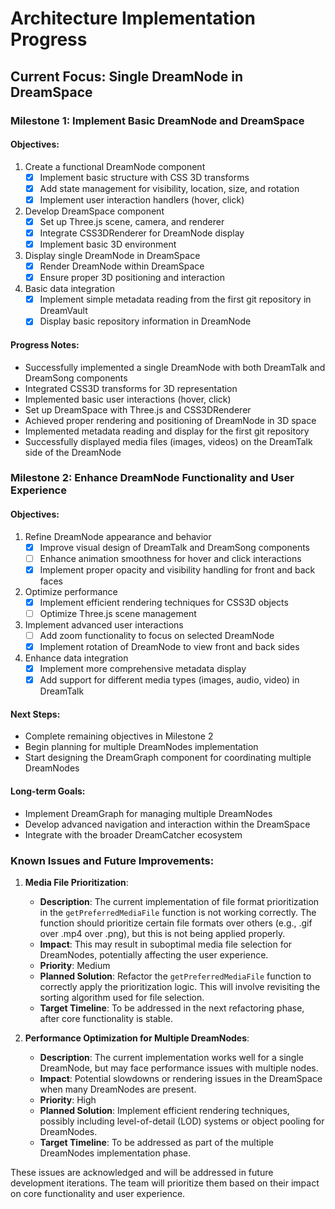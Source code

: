 # Architecture Implementation Progress

## Current Focus: Single DreamNode in DreamSpace

### Milestone 1: Implement Basic DreamNode and DreamSpace

#### Objectives:
1. Create a functional DreamNode component
   - [x] Implement basic structure with CSS 3D transforms
   - [x] Add state management for visibility, location, size, and rotation
   - [x] Implement user interaction handlers (hover, click)

2. Develop DreamSpace component
   - [x] Set up Three.js scene, camera, and renderer
   - [x] Integrate CSS3DRenderer for DreamNode display
   - [x] Implement basic 3D environment

3. Display single DreamNode in DreamSpace
   - [x] Render DreamNode within DreamSpace
   - [x] Ensure proper 3D positioning and interaction

4. Basic data integration
   - [x] Implement simple metadata reading from the first git repository in DreamVault
   - [x] Display basic repository information in DreamNode

#### Progress Notes:
- Successfully implemented a single DreamNode with both DreamTalk and DreamSong components
- Integrated CSS3D transforms for 3D representation
- Implemented basic user interactions (hover, click)
- Set up DreamSpace with Three.js and CSS3DRenderer
- Achieved proper rendering and positioning of DreamNode in 3D space
- Implemented metadata reading and display for the first git repository
- Successfully displayed media files (images, videos) on the DreamTalk side of the DreamNode

### Milestone 2: Enhance DreamNode Functionality and User Experience

#### Objectives:
1. Refine DreamNode appearance and behavior
   - [x] Improve visual design of DreamTalk and DreamSong components
   - [ ] Enhance animation smoothness for hover and click interactions
   - [x] Implement proper opacity and visibility handling for front and back faces

2. Optimize performance
   - [x] Implement efficient rendering techniques for CSS3D objects
   - [ ] Optimize Three.js scene management

3. Implement advanced user interactions
   - [ ] Add zoom functionality to focus on selected DreamNode
   - [x] Implement rotation of DreamNode to view front and back sides

4. Enhance data integration
   - [x] Implement more comprehensive metadata display
   - [x] Add support for different media types (images, audio, video) in DreamTalk

#### Next Steps:
- Complete remaining objectives in Milestone 2
- Begin planning for multiple DreamNodes implementation
- Start designing the DreamGraph component for coordinating multiple DreamNodes

#### Long-term Goals:
- Implement DreamGraph for managing multiple DreamNodes
- Develop advanced navigation and interaction within the DreamSpace
- Integrate with the broader DreamCatcher ecosystem

### Known Issues and Future Improvements:

1. **Media File Prioritization**: 
   - **Description**: The current implementation of file format prioritization in the `getPreferredMediaFile` function is not working correctly. The function should prioritize certain file formats over others (e.g., .gif over .mp4 over .png), but this is not being applied properly.
   - **Impact**: This may result in suboptimal media file selection for DreamNodes, potentially affecting the user experience.
   - **Priority**: Medium
   - **Planned Solution**: Refactor the `getPreferredMediaFile` function to correctly apply the prioritization logic. This will involve revisiting the sorting algorithm used for file selection.
   - **Target Timeline**: To be addressed in the next refactoring phase, after core functionality is stable.

2. **Performance Optimization for Multiple DreamNodes**:
   - **Description**: The current implementation works well for a single DreamNode, but may face performance issues with multiple nodes.
   - **Impact**: Potential slowdowns or rendering issues in the DreamSpace when many DreamNodes are present.
   - **Priority**: High
   - **Planned Solution**: Implement efficient rendering techniques, possibly including level-of-detail (LOD) systems or object pooling for DreamNodes.
   - **Target Timeline**: To be addressed as part of the multiple DreamNodes implementation phase.

These issues are acknowledged and will be addressed in future development iterations. The team will prioritize them based on their impact on core functionality and user experience.
